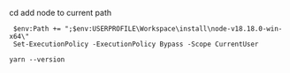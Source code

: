 cd
add node to current path

```shell
 $env:Path += ";$env:USERPROFILE\Workspace\install\node-v18.18.0-win-x64\"
 Set-ExecutionPolicy -ExecutionPolicy Bypass -Scope CurrentUser
```
```shell
yarn --version 
```
